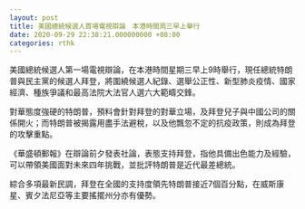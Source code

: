 ```yaml
---
layout: post
title: 美國總統候選人首場電視辯論　本港時間周三早上舉行
date: 2020-09-29 22:38:21.000000000 +08:00
categories: rthk
---
```


美國總統候選人第一場電視辯論，在本港時間星期三早上9時舉行，現任總統特朗普與民主黨的候選人拜登，將圍繞候選人紀錄、選舉公正性、新型肺炎疫情、國家經濟、種族爭議和最高法院大法官人選六大範疇交鋒。

對華態度強硬的特朗普，預料會針對拜登的對華立場，及拜登兒子與中國公司的關係開火；而特朗普被揭露用盡手法避稅，以及他飄忽不定的抗疫政策，則成為拜登的攻擊重點。

《華盛頓郵報》在辯論前夕發表社論，表態支持拜登，指他具備出色能力及經驗，可以帶領美國面對未來四年挑戰，並批評特朗普是近代最差總統。

綜合多項最新民調，拜登在全國的支持度領先特朗普接近7個百分點，在威斯康星、賓夕法尼亞等主要搖擺州分亦有優勢。
